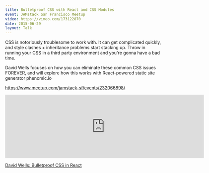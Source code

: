 ```yaml
---
title: Bulletproof CSS with React and CSS Modules
event: JAMstack San Francisco Meetup
video: https://vimeo.com/173122870
date: 2015-06-29
layout: Talk
---
```


CSS is notoriously troublesome to work with. It can get complicated quickly, and style clashes + inheritance problems start stacking up. Throw in running your CSS in a third party environment and you're gonna have a bad time.

David Wells focuses on how you can eliminate these common CSS issues FOREVER, and will explore how this works with React-powered static site generator phenomic.io

https://www.meetup.com/jamstack-sf/events/232066898/

<iframe src="https://player.vimeo.com/video/173122870?color=ff9933&title=0&byline=0&portrait=0" width="640" height="205" frameborder="0" allowfullscreen="true"></iframe>

<a href="https://vimeo.com/173122870">David Wells: Bulletproof CSS in React</a>
